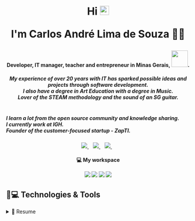 <h1 align='center'>
Hi <img src="https://media.giphy.com/media/hvRJCLFzcasrR4ia7z/giphy.gif" width="25px">
<p>I'm Carlos André Lima de Souza 👨‍💻</p>
</h1>
<h4 align='center'>
Developer, IT manager, teacher and entrepreneur in Minas Gerais, <img src="https://acegif.com/wp-content/gif/brazilian-flag-28.gif" width="45px">.
</h4>
<h5 align='center'>
My experience of over 20 years with IT has sparked possible ideas and projects through software development.
<br/>I also have a degree in Art Education with a degree in Music.
<br/>Lover of the STEAM methodology and the sound of an SG guitar.
</h5>

<h5 align=center'>
<br/>I learn a lot from the open source community and knowledge sharing.
<br/>I currently work at IGH.
<br/>Founder of the customer-focused startup - ZapTI.
</h5>
                
<!-- CONTATOS -->
<p align='center'>
  <a href="https://api.whatsapp.com/send?phone=5531994039469&text=Ol%C3%A1%20Carlos%20via%20Github">
    <img src="https://img.shields.io/badge/WHATSAPP-%2325D366.svg?&style=for-the-badge&logo=whatsapp&logoColor=white" />    
  </a>&nbsp;&nbsp;
  <a href="https://t.me/zapti">
    <img src="https://img.shields.io/badge/Telegram-2CA5E0?style=for-the-badge&logo=telegram&logoColor=white" />        
  </a>&nbsp;&nbsp;
  <a href="https://www.linkedin.com/in/carlosandrelima/">
    <img src="https://img.shields.io/badge/linkedin-%230077B5.svg?&style=for-the-badge&logo=linkedin&logoColor=white" />
  </a>&nbsp;&nbsp;
</p>
<!--
<img align="right" alt="GIF" src="https://github.com/abhisheknaiidu/abhisheknaiidu/blob/master/code.gif?raw=true" width="500" height="320" />
-->

<h4 align='center'>
  💻 My workspace<br/><br/>
  <img src="https://img.shields.io/badge/windows-%230078D6.svg?&style=for-the-badge&logo=windows&logoColor=white" />
  <img src="https://img.shields.io/badge/intel-core%20i7%203770-%230071C5.svg?&style=for-the-badge&logo=intel&logoColor=white" />
  <img src="https://img.shields.io/badge/RAM-16GB-%230071C5.svg?&style=for-the-badge&logoColor=white" />
  <img src="https://img.shields.io/badge/nvidia-gtx%20750ti-%2376B900.svg?&style=for-the-badge&logo=nvidia&logoColor=white" />
</h4>

## 🚀💻 Technologies & Tools

<details>
  <summary>📃 Resume</summary>
  

